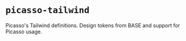 # `picasso-tailwind`

Picasso's Tailwind definitions. Design tokens from BASE and support for Picasso usage.
